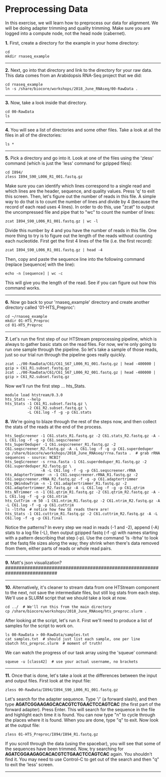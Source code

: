 Preprocessing Data
===================

In this exercise, we will learn how to preprocess our data for alignment. We will be doing adapter trimming and quality trimming. Make sure you are logged into a compute node, not the head node (cabernet).

**1\.** First, create a directory for the example in your home directory:

    cd
    mkdir rnaseq_example

---

**2\.** Next, go into that directory and link to the directory for your raw data. This data comes from an Arabidopsis RNA-Seq project that we did:

    cd rnaseq_example
    ln -s /share/biocore/workshops/2018_June_RNAseq/00-RawData .

---

**3\.** Now, take a look inside that directory.

    cd 00-RawData
    ls

--- 

**4\.** You will see a list of directories and some other files. Take a look at all the files in all of the directories:

    ls *

---

**5\.** Pick a directory and go into it. Look at one of the files using the 'zless' command (which is just the 'less' command for gzipped files):

    cd I894/
    zless I894_S90_L006_R1_001.fastq.gz

Make sure you can identify which lines correspond to a single read and which lines are the header, sequence, and quality values. Press 'q' to exit this screen. Then, let's figure out the number of reads in this file. A simple way to do that is to count the number of lines and divide by 4 (because the record of each read uses 4 lines). In order to do this, use "zcat" to output the uncompressed file and pipe that to "wc" to count the number of lines:

    zcat I894_S90_L006_R1_001.fastq.gz | wc -l

Divide this number by 4 and you have the number of reads in this file. One more thing to try is to figure out the length of the reads without counting each nucleotide. First get the first 4 lines of the file (i.e. the first record):

    zcat I894_S90_L006_R1_001.fastq.gz | head -4

Then, copy and paste the sequence line into the following command (replace [sequence] with the line):

    echo -n [sequence] | wc -c

This will give you the length of the read. See if you can figure out how this command works.

---

**6\.** Now go back to your 'rnaseq_example' directory and create another directory called '01-HTS_Preproc':

    cd ~/rnaseq_example
    mkdir 01-HTS_Preproc
    cd 01-HTS_Preproc

---

**7\.** Let's run the first step of our HTStream preprocessing pipeline, which is always to gather basic stats on the read files. For now, we're only going to run one sample through the pipeline. So let's take a sample of those reads, just so our trial run through the pipeline goes really quickly.

    zcat ../00-RawData/C61/C61_S67_L006_R1_001.fastq.gz | head -400000 | gzip > C61_R1.subset.fastq.gz
    zcat ../00-RawData/C61/C61_S67_L006_R2_001.fastq.gz | head -400000 | gzip > C61_R2.subset.fastq.gz

Now we'll run the first step ... hts_Stats.

    module load htstream/0.3.0
    hts_Stats --help
    hts_Stats -1 C61_R1.subset.fastq.gz \
              -2 C61_R2.subset.fastq.gz \
              -L C61.log -f -g -p C61.stats
    

**8\.** We're going to blaze through the rest of the steps now, and then collect the stats of the reads at the end of the process. 

    hts_SeqScreener -1 C61.stats_R1.fastq.gz -2 C61.stats_R2.fastq.gz -A -L C61.log -f -g -p C61.seqscreener
    hts_SuperDeduper -1 C61.seqscreener_R1.fastq.gz -2 C61.seqscreener_R2.fastq.gz -A -L C61.log -f -g -p C61.superdeduper
    cp /share/biocore/workshops/2018_June_RNAseq/rrna.fasta .  # grab rRNA sequences - source: NCBI?
    hts_SeqScreener -s rrna.fasta -1 C61.superdeduper_R1.fastq.gz -2 C61.superdeduper_R2.fastq.gz \
                    -A -L C61.log -f -g -p C61.seqscreener.rRNA
    hts_AdapterTrimmer -n -1 C61.seqscreener.rRNA_R1.fastq.gz -2 C61.seqscreener.rRNA_R2.fastq.gz -f -g -p C61.adaptertrimmer
    hts_QWindowTrim -n -1 C61.adaptertrimmer_R1.fastq.gz -2 C61.adaptertrimmer_R2.fastq.gz -A -L C61.log -f -g -p C61.qtrim
    hts_NTrimmer -n -1 C61.qtrim_R1.fastq.gz -2 C61.qtrim_R2.fastq.gz -A -L C61.log -f -g -p C61.ntrim
    hts_CutTrim -m 50 -1 C61.ntrim_R1.fastq.gz -2 C61.ntrim_R2.fastq.gz -A -L C61.log -f -g -p C61.cuttrim
    ls -ltrha  # notice how few SE reads there are!
    hts_Stats -1 C61.cuttrim_R1.fastq.gz -2 C61.cuttrim_R2.fastq.gz -A -L C61.log -f -g -p C61.final

Notice the patterns? In every step we read in reads (-1 and -2), append (-A) stats to a log file (-L), then output gzipped fastq (-f -g) with names starting with a pattern describing that step (-p). Use the command 'ls -ltrha' to look at the fastq file sizes along the way; they shrink when there's data removed from them, either parts of reads or whole read pairs.

---

**9\.** Matt's json visualization? ###########################################################################

---

**10\.** Alternatively, it's cleaner to stream data from one HTStream component to the next, not save the intermediate files, but still log stats from each step. We'll use a SLURM script that we should take a look at now.

    cd ../  # We'll run this from the main directory
    cp /share/biocore/workshops/2018_June_RNAseq/hts_preproc.slurm .

After looking at the script, let's run it. First we'll need to produce a list of samples for the script to work on.

    ls 00-RawData > 00-RawData/samples.txt
    cat samples.txt  # should just list each sample, one per line
    sbatch hts_preproc.slurm  # moment of truth!

We can watch the progress of our task array using the 'squeue' command:

    squeue -u [class42]  # use your actual username, no brackets

---

**11\.** Once that is done, let's take a look at the differences between the input and output files. First look at the input file:

    zless 00-RawData/I894/I894_S90_L006_R1_001.fastq.gz

Let's search for the adapter sequence. Type '/' (a forward slash), and then type **AGATCGGAAGAGCACACGTCTGAACTCCAGTCAC** (the first part of the forward adapter). Press Enter. This will search for the sequence in the file and highlight each time it is found. You can now type "n" to cycle through the places where it is found. When you are done, type "q" to exit. Now look at the output file:

    zless 01-HTS_Preproc/I894/I894_R1.fastq.gz

If you scroll through the data (using the spacebar), you will see that some of the sequences have been trimmed. Now, try searching for **AGATCGGAAGAGCACACGTCTGAACTCCAGTCAC** again. You shouldn't find it. You may need to use Control-C to get out of the search and then "q" to exit the 'less' screen.

---

